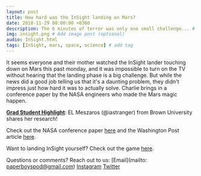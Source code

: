 ```yaml
---
layout: post
title: How hard was the InSight landing on Mars?
date: 2018-11-29 00:00:00 +0300
description: The 6 minutes of terror was only one small challenge... # Add post description (shows up as description on social media posts)
img: insight.png # Add image post (optional)
audio: InSight.html
tags: [InSight, mars, space, science] # add tag
---
```


It seems everyone and their mother watched the InSight lander touching down on Mars this past monday, and it was impossible to turn on the TV without hearing that the landing phase is a big challenge. But while the news did a good job telling us that it's a daunting problem, they didn't impress just how hard it was to actually solve. Charlie brings in a conference paper by the NASA engineers who made the Mars magic happen.

[**Grad Student Highlight**](http://paperboyspodcast.com/gradhighlight/): EL Meszaros (@iastranger) from Brown University shares her research!

Check out the NASA conference paper [here](https://ntrs.nasa.gov/search.jsp?R=20150016876) and the Washington Post article [here](https://www.washingtonpost.com/science/2018/11/25/this-mars-explorer-will-probe-planets-history-if-it-can-land-one-piece/?noredirect=on&utm_term=.c57d1cea9b76). 

Want to landing InSight yourself? Check out the game [here](https://www.wired.com/story/try-landing-insight-on-mars-without-exploding/).

Questions or comments? Reach out to us: [Email](mailto: paperboyspod@gmail.com) [Instagram](https://www.instagram.com/paperboyspod/) [Twitter](https://twitter.com/PaperBoysPod)
